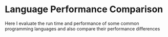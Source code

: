 # Language Performance Comparison
Here I evaluate the run time and performance of some common programming languages and also compare their performance differences
